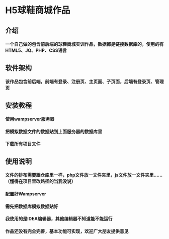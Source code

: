 # H5球鞋商城作品
## 介绍
#### 一个自己做的包含前后端的球鞋商城实训作品，数据都是链接数据库的，使用的有HTML5、JQ、PHP、CSS语言

## 软件架构
#### 该作品包含前后端，前端有登录、注册页、主页面、子页面，后端有登录页、管理页

## 安装教程
#### 使用wampserver服务器
#### 把模拟数据文件的数据贴到上面服务器的数据库里
#### 下载所有项目文件

## 使用说明
#### 文件的排布需要跟仓库里一样，php文件放一文件夹里，js文件放一文件夹里……（懂得在项目里改路径的当我没说）
#### 配置好Wampserver
#### 需先把数据库模拟数据贴好
#### 我使用的是IDEA编辑器，其他编辑器不知道能不能运行
#### 作品还没有完全完善，基本功能可实现，欢迎广大朋友提供意见

